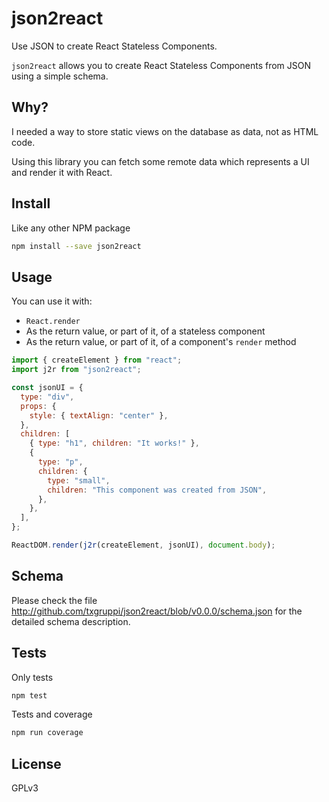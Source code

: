 # json2react

Use JSON to create React Stateless Components.

`json2react` allows you to create React Stateless Components from JSON using a simple schema.

## Why?

I needed a way to store static views on the database as data, not as HTML code.

Using this library you can fetch some remote data which represents a UI and render it with React.

## Install

Like any other NPM package

```sh
npm install --save json2react
```

## Usage

You can use it with:

- `React.render`
- As the return value, or part of it, of a stateless component
- As the return value, or part of it, of a component's `render` method

```javascript
import { createElement } from "react";
import j2r from "json2react";

const jsonUI = {
  type: "div",
  props: {
    style: { textAlign: "center" },
  },
  children: [
    { type: "h1", children: "It works!" },
    {
      type: "p",
      children: {
        type: "small",
        children: "This component was created from JSON",
      },
    },
  ],
};

ReactDOM.render(j2r(createElement, jsonUI), document.body);
```

## Schema

Please check the file http://github.com/txgruppi/json2react/blob/v0.0.0/schema.json for the detailed schema description.

## Tests

Only tests

```sh
npm test
```

Tests and coverage

```sh
npm run coverage
```

## License

GPLv3
